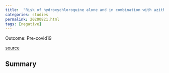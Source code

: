 ```yaml
---
title:  "Risk of hydroxychloroquine alone and in combination with azithromycin in the treatment of rheumatoid arthritis: a multinational, retrospective study"
categories: studies
permalink: 20200821.html
tags: [negative]
---
```


Outcome: Pre-covid19

[source](https://www.thelancet.com/journals/lanrhe/article/PIIS2665-9913(20)30276-9/fulltext)

## Summary

```Hydroxychloroquine treatment appears to have no increased risk in the short term among patients with rheumatoid arthritis, but in the long term it appears to be associated with excess cardiovascular mortality. The addition of azithromycin increases the risk of heart failure and cardiovascular mortality even in the short term. We call for careful consideration of the benefit–risk trade-off when counselling those on hydroxychloroquine treatment.
```

